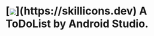 # [![](https://skillicons.dev/icons?i=androidstudio,)](https://skillicons.dev) A ToDoList by Android Studio.

